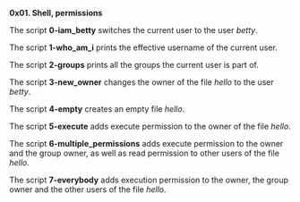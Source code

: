 **0x01. Shell, permissions**

The script **0-iam_betty** switches the current user to the user *betty*.

The script **1-who_am_i** prints the effective username of the current user.

The script **2-groups** prints all the groups the current user is part of.

The script **3-new_owner** changes the owner of the file *hello* to the user *betty*.

The script **4-empty** creates an empty file *hello*.

The script **5-execute** adds execute permission to the owner of the file *hello*.

The script **6-multiple_permissions** adds execute permission to the owner and the group owner, as well as read permission to other users of the file *hello*.

The script **7-everybody** adds execution permission to the owner, the group owner and the other users of the file *hello*.
